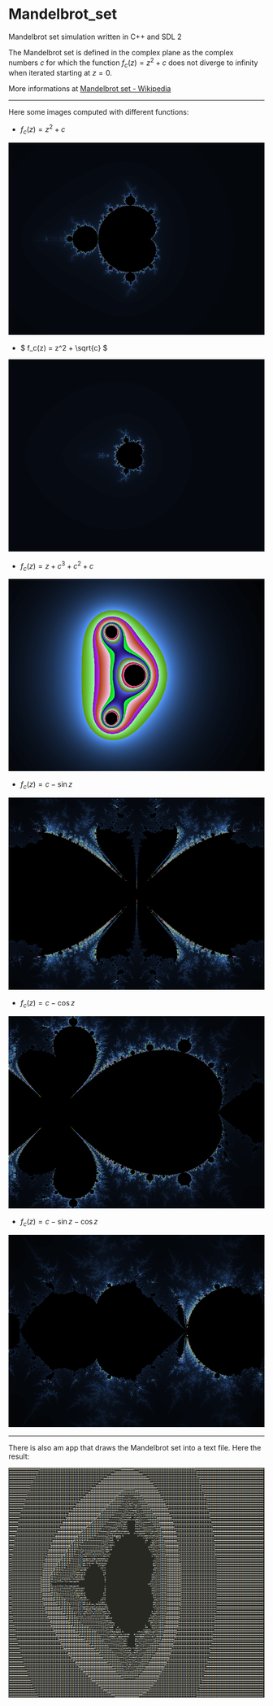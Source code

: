 # Mandelbrot_set
Mandelbrot set simulation written in C++ and SDL 2

The Mandelbrot set is defined in the complex plane as the complex numbers $` c `$ for which the function $` f_c(z) = z^2 + c `$ does not diverge to infinity when iterated starting at $` z = 0 `$.

More informations at [Mandelbrot set - Wikipedia](https://en.wikipedia.org/wiki/Mandelbrot_set)

---

Here some images computed with different functions:

- $` f_c(z) = z^2 + c `$
<img alt="z^2 + c" src="./img/z^2+c.bmp">

- $` f_c(z) = z^2 + \sqrt{c} `$
<img alt="z^2 + sqrt(c)" src="./img/z^2+sqrt(c).bmp">

- $` f_c(z) = z + c^3 + c^2 + c `$
<img alt="z + c^3 + c^2 + c" src="./img/z+c^3+c^2+c.bmp">

- $` f_c(z) = c - \sin{z} `$
<img alt="c - sin(z)" src="./img/c-sin(z).bmp">

- $` f_c(z) = c - \cos{z} `$
<img alt="c - cos(z)" src="./img/c-cos(z).bmp">

- $` f_c(z) = c - \sin{z} -\cos{z} `$
<img alt="c - sin(z) - cos(z)" src="./img/c-sin(z)-cos(z).bmp">

---

There is also am app that draws the Mandelbrot set into a text file.
Here the result:

<img alt="vintage" src="./img/vintage.png">

